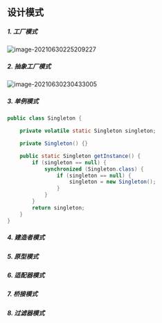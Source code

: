 ## 设计模式

##### 1. 工厂模式

![image-20210630225209227](https://i.loli.net/2021/06/30/lup8DExWPCG62Xk.png)

##### 2. 抽象工厂模式

![image-20210630230433005](https://i.loli.net/2021/06/30/dVtMBbTSqeRKhxz.png)

##### 3. 单例模式

```java
public class Singleton {

    private volatile static Singleton singleton;

    private Singleton() {}

    public static Singleton getInstance() {
        if (singleton == null) {
            synchronized (Singleton.class) {
                if (singleton == null) {
                    singleton = new Singleton();
                }
            }
        }
        return singleton;
    }
}

```

##### 4. 建造者模式

##### 5. 原型模式

##### 6. 适配器模式

##### 7. 桥接模式

##### 8. 过滤器模式

